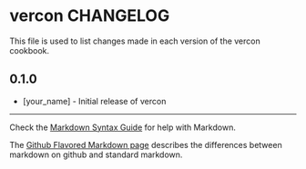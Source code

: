vercon CHANGELOG
================

This file is used to list changes made in each version of the vercon cookbook.

0.1.0
-----
- [your_name] - Initial release of vercon

- - -
Check the [Markdown Syntax Guide](http://daringfireball.net/projects/markdown/syntax) for help with Markdown.

The [Github Flavored Markdown page](http://github.github.com/github-flavored-markdown/) describes the differences between markdown on github and standard markdown.
